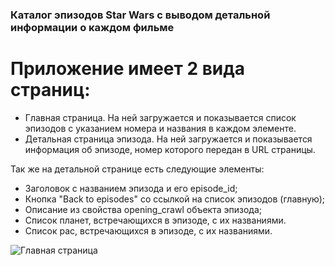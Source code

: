 ### Каталог эпизодов Star Wars с выводом детальной информации о каждом фильме

# Приложение имеет 2 вида страниц:
- Главная страница. На ней загружается и показывается список эпизодов с указанием номера и названия в каждом элементе.
- Детальная страница эпизода. На ней загружается и показывается информация об эпизоде, номер которого передан в URL страницы.

Так же на детальной странице есть следующие элементы:
- Заголовок с названием эпизода и его episode_id;
- Кнопка "Back to episodes" со ссылкой на список эпизодов (главную);
- Описание из свойства opening_crawl объекта эпизода;
- Список планет, встречающихся в эпизоде, с их названиями.
- Список рас, встречающихся в эпизоде, с их названиями.

![Главная страница](./screen.png)
